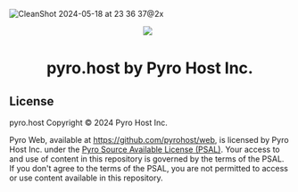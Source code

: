 ![CleanShot 2024-05-18 at 23 36 37@2x](https://github.com/pyrohost/web/assets/52982404/d6dc62cc-5ec0-4b13-bb06-63899010c165)
<p align="center">
 <a aria-label="Pyro logo" href="https://pyro.host"><img src="https://i.imgur.com/uvIy6cI.png"></a>
 <a aria-label="Join the Pyro community on Discord" href="https://discord.gg/fxeRFRbhQh?utm_source=githubreadme&utm_medium=readme&utm_campaign=OSSLAUNCH&utm_id=OSSLAUNCH"><img alt="" src="https://i.imgur.com/qSfKisV.png"></a>
 <a aria-label="Licensed under Pyro Source Available License" href="https://github.com/pyrohost/legal/blob/main/licenses/PSAL.md"><img alt="" src="https://i.imgur.com/UrJMbDk.png"></a>
</p>

<h1 align="center">pyro.host by Pyro Host Inc.</h1>

## License

pyro.host Copyright © 2024 Pyro Host Inc.

Pyro Web, available at <https://github.com/pyrohost/web>, is licensed by Pyro Host Inc. under the [Pyro Source Available License (PSAL)](https://github.com/pyrohost/legal/blob/main/licenses/PSAL.md). Your access to and use of content in this repository is governed by the terms of the PSAL. If you don't agree to the terms of the PSAL, you are not permitted to access or use content available in this repository.
